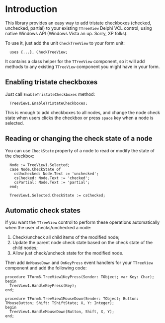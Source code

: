 # Introduction
This library provides an easy way to add tristate checkboxes (checked, unchecked, partial) to your existing `TTreeView` Delphi VCL control, using native Windows API (Windows Vista an up. Sorry, XP folks).

To use it, just add the unit `CheckTreeView` to your form unit:

```delphi
  uses {...}, CheckTreeView;
```

It contains a class helper for the `TTreeView` component, so it will add methods to any existing `TTreeView` component you might have in your form.

## Enabling tristate checkboxes

Just call `EnableTristateCheckboxes` method:

```delphi
  TreeView1.EnableTristateCheckboxes;
```

This is enough to add checkboxes to all nodes, and change the node check state when users clicks the checkbox or press `space` key when a node is selected.

## Reading or changing the check state of a node

You can use `CheckState` property of a node to read or modify the state of the checkbox:

```delphi
  Node := TreeView1.Selected;
  case Node.CheckState of
    csUnchecked: Node.Text := 'unchecked';
    csChecked: Node.Text := 'checked';
    csPartial: Node.Text := 'partial';
  end;
```

```delphi
  TreeView1.Selected.CheckState := csChecked;
```

## Automatic check states

If you want the `TTreeView` control to perform these operations automatically when the user checks/unchecked a node:

1. Check/uncheck all child items of the modified node;
1. Update the parent node check state based on the check state of the child nodes;
1. Allow just check/uncheck state for the modified node.

Then add `OnMouseDown` and `OnKeyPress` event handlers for your `TTreeView` component and add the following code:

```delphi
procedure TForm6.TreeView1KeyPress(Sender: TObject; var Key: Char);
begin
  TreeView1.HandleKeyPress(Key);
end;

procedure TForm6.TreeView1MouseDown(Sender: TObject; Button: TMouseButton; Shift: TShiftState; X, Y: Integer);
begin
  TreeView1.HandleMouseDown(Button, Shift, X, Y);
end;
```

